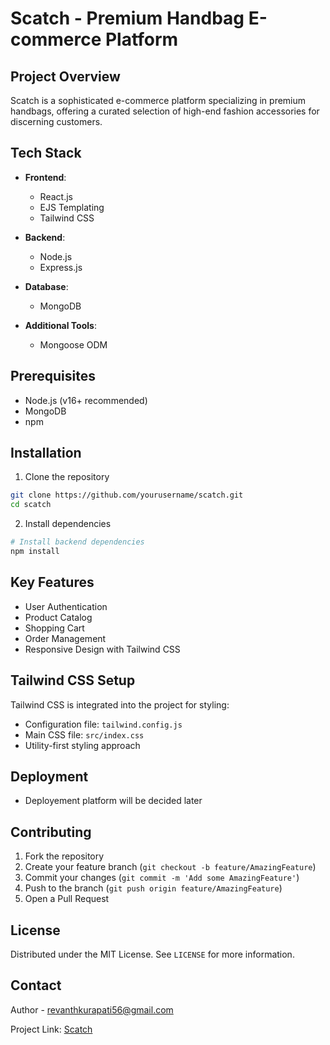 # Scatch - Premium Handbag E-commerce Platform

## Project Overview

Scatch is a sophisticated e-commerce platform specializing in premium handbags, offering a curated selection of high-end fashion accessories for discerning customers.

## Tech Stack

- **Frontend**: 
  - React.js
  - EJS Templating
  - Tailwind CSS

- **Backend**: 
  - Node.js
  - Express.js

- **Database**: 
  - MongoDB

- **Additional Tools**:
  - Mongoose ODM

## Prerequisites

- Node.js (v16+ recommended)
- MongoDB
- npm 

## Installation

1. Clone the repository
```bash
git clone https://github.com/yourusername/scatch.git
cd scatch
```

2. Install dependencies
```bash
# Install backend dependencies
npm install
```


## Key Features

- User Authentication
- Product Catalog
- Shopping Cart
- Order Management
- Responsive Design with Tailwind CSS

## Tailwind CSS Setup

Tailwind CSS is integrated into the project for styling:
- Configuration file: `tailwind.config.js`
- Main CSS file: `src/index.css`
- Utility-first styling approach

## Deployment

- Deployement platform will be decided later

## Contributing

1. Fork the repository
2. Create your feature branch (`git checkout -b feature/AmazingFeature`)
3. Commit your changes (`git commit -m 'Add some AmazingFeature'`)
4. Push to the branch (`git push origin feature/AmazingFeature`)
5. Open a Pull Request

## License

Distributed under the MIT License. See `LICENSE` for more information.

## Contact

Author - revanthkurapati56@gmail.com

Project Link: [Scatch](https://github.com/REVANTH-2-0-0-4/backend/tree/main/scatch)
